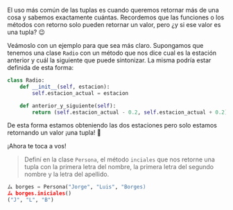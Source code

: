 El uso más común de las tuplas es cuando queremos retornar más de una cosa y sabemos exactamente cuántas. Recordemos que las funciones o los métodos con retorno solo pueden retornar un valor, pero ¿y si ese valor es una tupla? :wink:

Veámoslo con un ejemplo para que sea más claro. Supongamos que tenemos una clase `Radio` con un método que nos dice cual es la estación anterior y cuál la siguiente que puede sintonizar. La misma podría estar definida de esta forma:

```python
class Radio:
	def __init__(self, estacion):
		self.estacion_actual = estacion

	def anterior_y_siguiente(self):
		return (self.estacion_actual - 0.2, self.estacion_actual + 0.2)
```

De esta forma estamos obteniendo las dos estaciones pero solo estamos retornando un valor ¡una tupla! :raised_hands:

¡Ahora te toca a vos!

> Definí en la clase `Persona`, el método `inciales` que nos retorne una tupla con la primera letra del nombre, la primera letra del segundo nombre y la letra del apellido.
>
```python
ム borges = Persona("Jorge", "Luis", "Borges)
ム borges.iniciales()
("J", "L", "B")
```